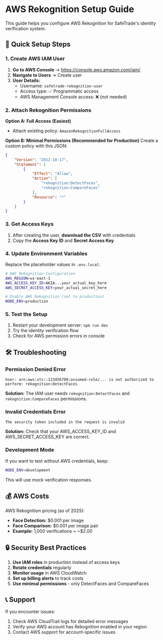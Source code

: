# AWS Rekognition Setup Guide

This guide helps you configure AWS Rekognition for SafeTrade's identity verification system.

## 🚀 Quick Setup Steps

### 1. Create AWS IAM User

1. **Go to AWS Console** → https://console.aws.amazon.com/iam/
2. **Navigate to Users** → Create user
3. **User Details:**
   - Username: `safetrade-rekognition-user`
   - Access type: ✅ Programmatic access
   - AWS Management Console access: ❌ (not needed)

### 2. Attach Rekognition Permissions

**Option A: Full Access (Easiest)**
- Attach existing policy: `AmazonRekognitionFullAccess`

**Option B: Minimal Permissions (Recommended for Production)**
Create a custom policy with this JSON:
```json
{
    "Version": "2012-10-17",
    "Statement": [
        {
            "Effect": "Allow",
            "Action": [
                "rekognition:DetectFaces",
                "rekognition:CompareFaces"
            ],
            "Resource": "*"
        }
    ]
}
```

### 3. Get Access Keys

1. After creating the user, **download the CSV** with credentials
2. Copy the **Access Key ID** and **Secret Access Key**

### 4. Update Environment Variables

Replace the placeholder values in `.env.local`:

```bash
# AWS Rekognition Configuration
AWS_REGION=us-east-1
AWS_ACCESS_KEY_ID=AKIA...your_actual_key_here
AWS_SECRET_ACCESS_KEY=your_actual_secret_here

# Enable AWS Rekognition (set to production)
NODE_ENV=production
```

### 5. Test the Setup

1. Restart your development server: `npm run dev`
2. Try the identity verification flow
3. Check for AWS permission errors in console

## 🛠 Troubleshooting

### Permission Denied Error
```
User: arn:aws:sts::123456789:assumed-role/... is not authorized to perform: rekognition:DetectFaces
```
**Solution:** The IAM user needs `rekognition:DetectFaces` and `rekognition:CompareFaces` permissions.

### Invalid Credentials Error
```
The security token included in the request is invalid
```
**Solution:** Check that your AWS_ACCESS_KEY_ID and AWS_SECRET_ACCESS_KEY are correct.

### Development Mode
If you want to test without AWS credentials, keep:
```bash
NODE_ENV=development
```
This will use mock verification responses.

## 💰 AWS Costs

AWS Rekognition pricing (as of 2025):
- **Face Detection:** $0.001 per image
- **Face Comparison:** $0.001 per image pair
- **Example:** 1,000 verifications = ~$2.00

## 🔒 Security Best Practices

1. **Use IAM roles** in production instead of access keys
2. **Rotate credentials** regularly
3. **Monitor usage** in AWS CloudWatch
4. **Set up billing alerts** to track costs
5. **Use minimal permissions** - only DetectFaces and CompareFaces

## 📞 Support

If you encounter issues:
1. Check AWS CloudTrail logs for detailed error messages
2. Verify your AWS account has Rekognition enabled in your region
3. Contact AWS support for account-specific issues